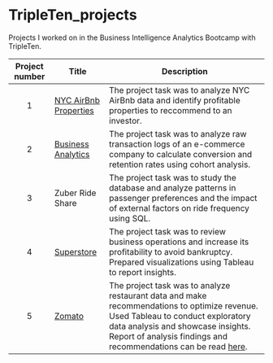 # TripleTen_projects
Projects I worked on in the Business Intelligence Analytics Bootcamp with TripleTen.


| Project number | Title | Description |
| :-----------: | ----------- |----------- |
| 1 | [NYC AirBnb Properties](https://docs.google.com/spreadsheets/d/1XUPTkXbiwj98zoSgqyeqWfc3EqIKTYd2ta0ukCkfKsI/edit?usp=sharing) | The project task was to analyze NYC AirBnb data and identify profitable properties to reccommend to an investor. |
| 2 | [Business Analytics](https://docs.google.com/spreadsheets/d/1HXoib2K8y-sOKFmzwlDCjXbBZf7ZwB0yXRv6K96NJGk/edit?usp=sharing) | The project task was to analyze raw transaction logs of an e-commerce company to calculate conversion and retention rates using cohort analysis. |
| 3 | Zuber Ride Share | The project task was to study the database and analyze patterns in passenger preferences and the impact of external factors on ride frequency using SQL. |
| 4 | [Superstore](https://public.tableau.com/views/SuperstoreReturns_17133202515310/SuperstoreReturns?:language=en-US&:sid=&:display_count=n&:origin=viz_share_link) | The project task was to review business operations and increase its profitability to avoid bankruptcy. Prepared visualizations using Tableau to report insights. |
| 5 | [Zomato](https://public.tableau.com/views/ZomatoDashboard_17130455586710/ZomatoDashboard?:language=en-US&:sid=&:display_count=n&:origin=viz_share_link) | The project task was to analyze restaurant data and make recommendations to optimize revenue. Used Tableau to conduct exploratory data analysis and showcase insights. Report of analysis findings and recommendations can be read  [here](https://docs.google.com/document/d/1M1GaQhOEfhGyKDCDZjHnmqb0zusJ2TxIyxgD0ii4UU8/edit?usp=sharing). |
